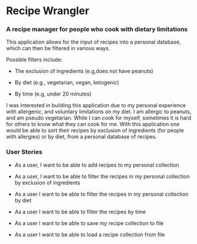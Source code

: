 # Recipe Wrangler

### A recipe manager for people who cook with dietary limitations

This application allows for the input of recipes into a personal 
database, which can then be filtered in various ways.

Possible filters include:

- The exclusion of ingredients (e.g,does not have peanuts)

- By diet (e.g., vegetarian, vegan, ketogenic)

- By time (e.g, under 20 minutes)


I was interested in building this application due to my personal 
experience with allergenic, and voluntary limitations on my 
diet. I am allergic to peanuts, and am pseudo vegetarian. While I 
can cook for myself, sometimes it is hard for others to know 
what they can cook for me. With this application one would be 
able to sort their recipes by exclusion of ingredients (for
people with allergies) or by diet,
from a personal database of recipes.


### User Stories

- As a user, I want to be able to add recipes to my personal
collection

- As a user, I want to be able to filter the recipes in my
personal collection by exclusion of ingredients

- As a user I want to be able to filter the recipes in my
personal collection by diet

- As a user I want to be able to filter the recipes by time

- As a user I want to be able to save my recipe collection to file

- As a user I want to be able to load a recipe collection from file





